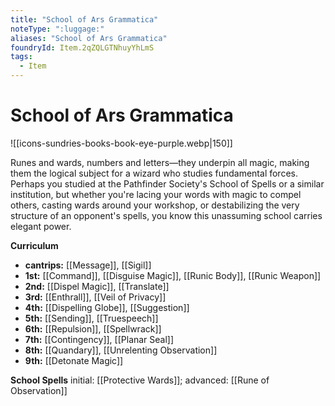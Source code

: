 ```yaml
---
title: "School of Ars Grammatica"
noteType: ":luggage:"
aliases: "School of Ars Grammatica"
foundryId: Item.2qZQLGTNhuyYhLmS
tags:
  - Item
---
```


# School of Ars Grammatica
![[icons-sundries-books-book-eye-purple.webp|150]]

Runes and wards, numbers and letters—they underpin all magic, making them the logical subject for a wizard who studies fundamental forces. Perhaps you studied at the Pathfinder Society's School of Spells or a similar institution, but whether you're lacing your words with magic to compel others, casting wards around your workshop, or destabilizing the very structure of an opponent's spells, you know this unassuming school carries elegant power.

**Curriculum**

*   **cantrips:** [[Message]], [[Sigil]]
*   **1st:** [[Command]], [[Disguise Magic]], [[Runic Body]], [[Runic Weapon]]
*   **2nd:** [[Dispel Magic]], [[Translate]]
*   **3rd:** [[Enthrall]], [[Veil of Privacy]]
*   **4th:** [[Dispelling Globe]], [[Suggestion]]
*   **5th:** [[Sending]], [[Truespeech]]
*   **6th:** [[Repulsion]], [[Spellwrack]]
*   **7th:** [[Contingency]], [[Planar Seal]]
*   **8th:** [[Quandary]], [[Unrelenting Observation]]
*   **9th:** [[Detonate Magic]]

**School Spells** initial: [[Protective Wards]]; advanced: [[Rune of Observation]]
